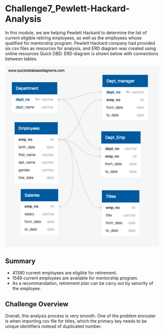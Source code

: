 # Challenge7_Pewlett-Hackard-Analysis

In this module, we are helping Pewlett Hackard to determine the list of current eligible retiring employees, as well as the employees whose qualified for mentorship program. Pewlett Hackard company had provided six csv files as resources for analysis, and ERD diagram was created using online resources Quick DBD. ERD diagram is shown below with connections between tables.

![EmployeesDB](EmployeeDB.png)

## Summary
* 41380 current employees are eligible for retirement.
* 1549 current employees are available for mentorship program. 
* As a recommandation, retirement plan can be carry out by senority of the employee. 


## Challenge Overview
Overall, this analysis process is very smooth. One of the problem encouter is when importing csv file for titles, which the primary key needs to be unique identifiers instead of duplicated number. 

